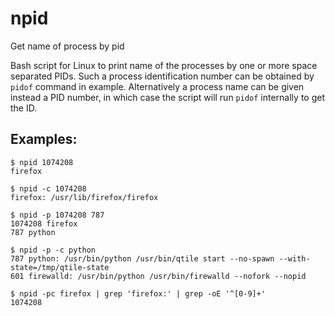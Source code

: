 # npid
Get name of process by pid

Bash script for Linux to print name of the processes by one or more space
separated PIDs. Such a process identification number can be obtained by `pidof`
command in example. Alternatively a process name can be given instead a PID
number, in which case the script will run `pidof` internally to get the ID.

## Examples:

    $ npid 1074208
    firefox

    $ npid -c 1074208
    firefox: /usr/lib/firefox/firefox

    $ npid -p 1074208 787
    1074208 firefox
    787 python

    $ npid -p -c python
    787 python: /usr/bin/python /usr/bin/qtile start --no-spawn --with-state=/tmp/qtile-state 
    601 firewalld: /usr/bin/python /usr/bin/firewalld --nofork --nopid 

    $ npid -pc firefox | grep 'firefox:' | grep -oE '^[0-9]+'
    1074208
